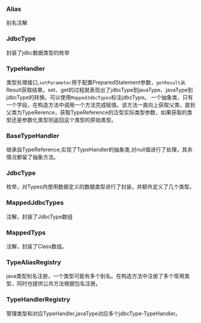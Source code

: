 ### Alias

别名注解
### JdbcType
封装了jdbc数据类型的枚举
### TypeHandler
类型处理接口,```setParameter```用于配置PreparedStatement参数，```getResult```从Result获取结果。set、get的过程就表现出了jdbcType到javaType、javaType到jdbcType的转换。可以使用```MappedJdbcTypes```标注jdbcType。
一个抽象类，只有一个字段，在构造方法中调用一个方法完成赋值。该方法一直向上获取父类，直到父类为TypeRerence，获取TypeReference的泛型实际类型参数，如果获取的类型还是参数化类型则返回这个类型的原始类型。
### BaseTypeHandler
继承自TypeReference,实现了TypeHandler的抽象类,对null值进行了处理，其余情况都留了抽象方法。
### JdbcType
枚举，对Types内使用数据定义的数据类型进行了封装，并额外定义了几个类型。
### MappedJdbcTypes
注解，封装了JdbcType数组
### MappedTyps
注解，封装了Class数组。
### TypeAliasRegistry
java类型别名注册，一个类型可能有多个别名。在构造方法中注册了多个常用类型，同时也提供公共方法根据包名注册。
### TypeHandlerRegistry
管理类型和对应TypeHandler,javaType对应多个jdbcType-TypeHandler。
